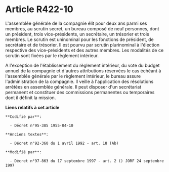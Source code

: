 # Article R422-10

L'assemblée générale de la compagnie élit pour deux ans parmi ses membres, au scrutin secret, un bureau composé de neuf
personnes, dont un président, trois vice-présidents, un secrétaire, un trésorier et trois membres. Le scrutin est uninominal
pour les fonctions de président, de secrétaire et de trésorier. Il est pourvu par scrutin plurinominal à l'élection
respective des vice-présidents et des autres membres. Les modalités de ce scrutin sont fixées par le règlement intérieur.

A l'exception de l'établissement du règlement intérieur, du vote du budget annuel de la compagnie et d'autres attributions
réservées le cas échéant à l'assemblée générale par le règlement intérieur, le bureau assure l'administration de la
compagnie. Il veille à l'application des résolutions arrêtées en assemblée générale. Il peut disposer d'un secrétariat
permanent et constituer des commissions permanentes ou temporaires dont il définit la mission.

**Liens relatifs à cet article**

	**Codifié par**:

	  - Décret n°95-385 1955-04-10

	**Anciens textes**:

	  - Décret n°92-360 du 1 avril 1992 - art. 18 (Ab)

	**Modifié par**:

	  - Décret n°97-863 du 17 septembre 1997 - art. 2 () JORF 24 septembre 1997
